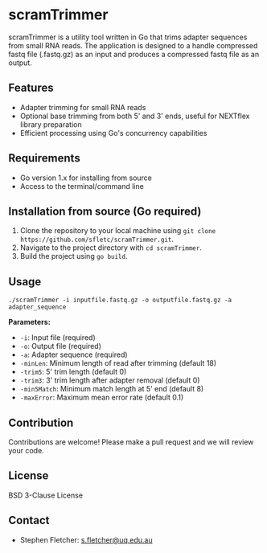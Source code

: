 # scramTrimmer

scramTrimmer is a utility tool written in Go that trims adapter sequences from small RNA reads. The application is designed to a handle compressed fastq file (.fastq.gz) as an input and produces a compressed fastq file as an output.

## Features

- Adapter trimming for small RNA reads
- Optional base trimming from both 5' and 3' ends, useful for NEXTflex library preparation
- Efficient processing using Go's concurrency capabilities

## Requirements

- Go version 1.x for installing from source
- Access to the terminal/command line

## Installation from source (Go required)

1. Clone the repository to your local machine using ```git clone https://github.com/sfletc/scramTrimmer.git```.
2. Navigate to the project directory with ```cd scramTrimmer```.
3. Build the project using ```go build```.

## Usage

```
./scramTrimmer -i inputfile.fastq.gz -o outputfile.fastq.gz -a adapter_sequence
```

**Parameters:**

- `-i`: Input file (required)
- `-o`: Output file (required)
- `-a`: Adapter sequence (required)
- `-minLen`: Minimum length of read after trimming (default 18)
- `-trim5`: 5' trim length (default 0)
- `-trim3`: 3' trim length after adapter removal (default 0)
- `-min5Match`: Minimum match length at 5' end (default 8)
- `-maxError`: Maximum mean error rate (default 0.1)

## Contribution

Contributions are welcome! Please make a pull request and we will review your code.

## License

BSD 3-Clause License

## Contact

- Stephen Fletcher: [s.fletcher@uq.edu.au](mailto:s.fletcher@uq.edu.au)
